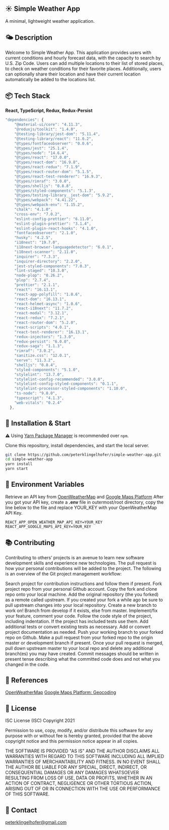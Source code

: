 ## ☀️ Simple Weather App

A minimal, lightweight weather application.

## 🌤 Description

Welcome to Simple Weather App. This application provides users with current conditions and hourly forecast data, with the capacity to search by U.S. Zip Code. Users can add multiple locations to their list of stored places, to check on weather conditions for their favorite places. Additionally, users can optionally share their location and have their current location automatically be added to the locations list.

## 📦 Tech Stack

**React, TypeScript, Redux, Redux-Persist**

```javascript
"dependencies": {
    "@material-ui/core": "4.11.3",
    "@reduxjs/toolkit": "1.4.0",
    "@testing-library/jest-dom": "5.11.4",
    "@testing-library/react": "11.0.2",
    "@types/fontfaceobserver": "0.0.6",
    "@types/jest": "25.1.4",
    "@types/node": "14.6.4",
    "@types/react": "17.0.0",
    "@types/react-dom": "16.9.8",
    "@types/react-redux": "7.1.9",
    "@types/react-router-dom": "5.1.5",
    "@types/react-test-renderer": "16.9.3",
    "@types/rimraf": "3.0.0",
    "@types/shelljs": "0.8.8",
    "@types/styled-components": "5.1.3",
    "@types/testing-library__jest-dom": "5.9.2",
    "@types/webpack": "4.41.22",
    "@types/webpack-env": "1.15.2",
    "chalk": "4.1.0",
    "cross-env": "7.0.2",
    "eslint-config-prettier": "6.11.0",
    "eslint-plugin-prettier": "3.1.4",
    "eslint-plugin-react-hooks": "4.1.0",
    "fontfaceobserver": "2.1.0",
    "husky": "4.2.5",
    "i18next": "19.7.0",
    "i18next-browser-languagedetector": "6.0.1",
    "i18next-scanner": "2.11.0",
    "inquirer": "7.3.3",
    "inquirer-directory": "2.2.0",
    "jest-styled-components": "7.0.3",
    "lint-staged": "10.3.0",
    "node-plop": "0.26.2",
    "plop": "2.7.4",
    "prettier": "2.1.1",
    "react": "16.13.1",
    "react-app-polyfill": "1.0.6",
    "react-dom": "16.13.1",
    "react-helmet-async": "1.0.6",
    "react-i18next": "11.7.2",
    "react-modal": "3.12.1",
    "react-redux": "7.2.1",
    "react-router-dom": "5.2.0",
    "react-scripts": "4.0.1",
    "react-test-renderer": "16.13.1",
    "redux-injectors": "1.3.0",
    "redux-persist": "6.0.0",
    "redux-saga": "1.1.3",
    "rimraf": "3.0.2",
    "sanitize.css": "12.0.1",
    "serve": "11.3.2",
    "shelljs": "0.8.4",
    "styled-components": "5.1.0",
    "stylelint": "13.7.0",
    "stylelint-config-recommended": "3.0.0",
    "stylelint-config-styled-components": "0.1.1",
    "stylelint-processor-styled-components": "1.10.0",
    "ts-node": "9.0.0",
    "typescript": "4.1.3",
    "web-vitals": "0.2.4"
  },
```

## 🔧 Installation & Start

⚠️ Using [Yarn Package Manager](https://yarnpkg.com) is recommended over `npm`.

Clone this repository, install dependencies, and start the local server.

```bash
git clone https://github.com/peterklingelhofer/simple-weather-app.git
cd simple-weather-app
yarn install
yarn start
```

## 🔖 Environment Variables

Retrieve an API key from [OpenWeatherMap](https://openweathermap.org/ 'Open Weather Map') and [Google Maps Platform](https://developers.google.com/maps/documentation/javascript/geocoding 'Google Maps Platform')
After you got your API key, create a **.env** file in outermost/root directory, copy the line below to the file and replace YOUR_KEY with your OpenWeatherMap API Key.

```
REACT_APP_OPEN_WEATHER_MAP_API_KEY=YOUR_KEY
REACT_APP_GOOGLE_MAPS_API_KEY=YOUR_KEY
```

## 📚 Contributing

Contributing to others’ projects is an avenue to learn new software development skills and experience new technologies. The pull request is how your personal contributions will be added to the project. The following is an overview of the Git project management workflow:

Search project for contribution instructions and follow them if present.
Fork project repo from your personal Github account.
Copy the fork and clone repo onto your local machine.
Add the original repository (the you forked) as a remote called upstream.
If you created your fork a while ago be sure to pull upstream changes into your local repository.
Create a new branch to work on! Branch from develop if it exists, else from master.
Implement/fix your feature, comment your code.
Follow the code style of the project, including indentation.
If the project has included tests use them.
Add additional tests or convert existing tests as necessary.
Add or convert project documentation as needed.
Push your working branch to your forked repo on Github.
Make a pull request from your forked repo to the origin master or development branch if present.
Once your pull request is merged, pull down upstream master to your local repo and delete any additional branch(es) you may have created.
Commit messages should be written in present tense describing what the committed code does and not what you changed in the code.

## 📖 References

[OpenWeatherMap](https://openweathermap.org/ 'OpenWeatherMap')
[Google Maps Platform: Geocoding](https://developers.google.com/maps/documentation/javascript/geocoding 'Google Maps Platform: Geocoding')

## 📑 License

ISC License (ISC)
Copyright 2021

Permission to use, copy, modify, and/or distribute this software for any purpose with or without fee is hereby granted, provided that the above copyright notice and this permission notice appear in all copies.

THE SOFTWARE IS PROVIDED "AS IS" AND THE AUTHOR DISCLAIMS ALL WARRANTIES WITH REGARD TO THIS SOFTWARE INCLUDING ALL IMPLIED WARRANTIES OF MERCHANTABILITY AND FITNESS. IN NO EVENT SHALL THE AUTHOR BE LIABLE FOR ANY SPECIAL, DIRECT, INDIRECT, OR CONSEQUENTIAL DAMAGES OR ANY DAMAGES WHATSOEVER RESULTING FROM LOSS OF USE, DATA OR PROFITS, WHETHER IN AN ACTION OF CONTRACT, NEGLIGENCE OR OTHER TORTIOUS ACTION, ARISING OUT OF OR IN CONNECTION WITH THE USE OR PERFORMANCE OF THIS SOFTWARE.

## 📇 Contact

peterklingelhofer@gmail.com
